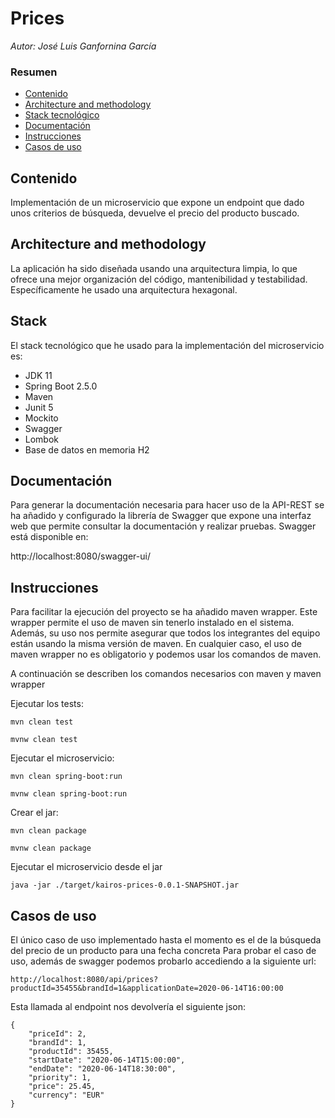 # Prices
_Autor: José Luis Ganfornina García_

### Resumen
- [Contenido](#Contenido)
- [Architecture and methodology](#Architecture-and-methodology)
- [Stack tecnológico](#Stack)
- [Documentación](#Documentación)
- [Instrucciones](#Instrucciones)
- [Casos de uso](#Casos-de-uso)

## Contenido

Implementación de un microservicio que expone un endpoint que dado unos criterios de búsqueda, devuelve el precio del producto buscado.

## Architecture and methodology

La aplicación ha sido diseñada usando una arquitectura limpia, lo que ofrece una mejor organización del código, mantenibilidad y testabilidad. Específicamente he usado una arquitectura hexagonal.


## Stack

El stack tecnológico que he usado para la implementación del microservicio es:

- JDK 11
- Spring Boot 2.5.0
- Maven
- Junit 5
- Mockito
- Swagger
- Lombok
- Base de datos en memoria H2


## Documentación

Para generar la documentación necesaria para hacer uso de la API-REST se ha añadido y configurado la librería de Swagger que expone una interfaz web que permite consultar la documentación y realizar pruebas.
Swagger está disponible en:

http://localhost:8080/swagger-ui/


## Instrucciones

Para facilitar la ejecución del proyecto se ha añadido maven wrapper. Este wrapper permite el uso de maven sin tenerlo instalado en el sistema. Además, su uso nos permite asegurar que todos los integrantes del equipo están usando la misma versión de maven.
En cualquier caso, el uso de maven wrapper no es obligatorio y podemos usar los comandos de maven.

A continuación se describen los comandos necesarios con maven y maven wrapper

Ejecutar los tests:

    mvn clean test 
    
    mvnw clean test


Ejecutar el microservicio:

    mvn clean spring-boot:run
    
    mvnw clean spring-boot:run


Crear el jar:

    mvn clean package
    
    mvnw clean package


Ejecutar el microservicio desde el jar

    java -jar ./target/kairos-prices-0.0.1-SNAPSHOT.jar


## Casos de uso

El único caso de uso implementado hasta el momento es el de la búsqueda del precio de un producto para una fecha concreta
Para probar el caso de uso, además de swagger podemos probarlo accediendo a la siguiente url:

    http://localhost:8080/api/prices?productId=35455&brandId=1&applicationDate=2020-06-14T16:00:00

Esta llamada al endpoint nos devolvería el siguiente json:

    {
        "priceId": 2,
        "brandId": 1,
        "productId": 35455,
        "startDate": "2020-06-14T15:00:00",
        "endDate": "2020-06-14T18:30:00",
        "priority": 1,
        "price": 25.45,
        "currency": "EUR"
    }

